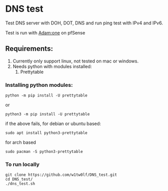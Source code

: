 # DNS test

Test DNS server with DOH, DOT, DNS and run ping test with IPv4 and IPv6.

Test is run with [Adam:one](https://adamnet.works/) on pfSense

## Requirements:
<ol>
 <li>Currently only support linux, not tested on mac or windows.
<li> Needs python with modules installed:
   <ol>
     <li>Prettytable</li>
   </ol>
</ol>


### Installing python modules:
```
python -m pip install -U prettytable
```
or
```
python3 -m pip install -U prettytable
```
if the above fails,
for debian or ubuntu based:
```
sudo apt install python3-prettytable
```
for arch based
```
sudo pacman -S python3-prettytable
```

### To run locally
```
git clone https://github.com/w1tw0lf/DNS_test.git
cd DNS_test/
./dns_test.sh
```